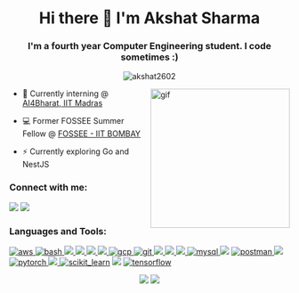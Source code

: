 <h1 align="center">Hi there 👋 I'm Akshat Sharma </h1>
<h3 align="center">I'm a fourth year Computer Engineering student. I code sometimes :)</h3>

<p align="center"> <img src="https://komarev.com/ghpvc/?username=akshat2602&label=Profile%20views&color=0e75b6&style=flat" alt="akshat2602" /> </p>
<img align="right" src="https://cdn.discordapp.com/attachments/647098272175095808/878312984093548645/akshat.gif" alt="gif" height="250px" />

- 🔭 Currently interning @ <a href="https://ai4bharat.org/"> AI4Bharat, IIT Madras </a>

- 💻 Former FOSSEE Summer Fellow @ <a href="https://fossee.in"> FOSSEE - IIT BOMBAY </a>

- ⚡ Currently exploring Go and NestJS
<h3 align="left">Connect with me:</h3>
<p align="left">
  <a href="https://linkedin.com/in/akshat-sharma-2602" target="blank"><img src="https://img.shields.io/badge/LinkedIn-0077B5?style=for-the-badge&logo=linkedin&logoColor=white"/></a>
  <a href="mailto:akshatsharma2602@gmail.com" target="blank"><img src="https://img.shields.io/badge/Gmail-D14836?style=for-the-badge&logo=gmail&logoColor=white"/></a>

<h3 align="left">Languages and Tools:</h3>
<p align="left"> 
  <a href="https://aws.amazon.com/" target="_blank"> <img src="https://img.shields.io/badge/AWS-232F3E?style=for-the-badge&logo=amazon-aws&logoColor=white" alt="aws" /> </a> 
  <a href="https://www.gnu.org/software/bash/" target="_blank"> <img src="https://img.shields.io/badge/Bash-D14836?style=for-the-badge&logo=gnubash&logoColor=white&color=black" alt="bash"/> </a> 
  <a href="https://getbootstrap.com" target="_blank"> <img src="https://img.shields.io/badge/Bootstrap-563D7C?style=for-the-badge&logo=bootstrap&logoColor=white"/> </a>  
  <a href="https://www.cplusplus.com/" target="_blank"> <img src="https://img.shields.io/badge/C%2B%2B-00599C?style=for-the-badge&logo=c%2B%2B&logoColor=white"/> </a> 
  <a href="https://www.djangoproject.com/" target="_blank"><img src="https://img.shields.io/badge/Django-092E20?style=for-the-badge&logo=django&logoColor=white"/> </a>   
  <a href="https://www.docker.com/" target="_blank"><img src="https://img.shields.io/badge/Docker-2496ED?style=for-the-badge&logo=docker&logoColor=white"/> </a> 
  <a href="https://cloud.google.com" target="_blank"> <img src="https://img.shields.io/badge/GCP-2496ED?style=for-the-badge&logo=googlecloud&logoColor=white&color=DB4437" alt="gcp" /> </a>
  <a href="https://git-scm.com/" target="_blank"> <img src="https://img.shields.io/badge/Git-F05032?style=for-the-badge&logo=git&logoColor=white" alt="git"/> </a> 
  <a href="https://www.linux.org/" target="_blank"> <img src="https://img.shields.io/badge/Ubuntu-E95420?style=for-the-badge&logo=ubuntu&logoColor=white"/> </a> 
  <a href="https://www.netlify.com/" target="_blank"> <img src="https://img.shields.io/badge/Netlify-00C7B7?style=for-the-badge&logo=netlify&logoColor=white"/> </a> 
  <a href="https://www.nextjs.org/" target="_blank"> <img src="https://img.shields.io/badge/Next.JS-000000?style=for-the-badge&logo=next.js&logoColor=white"/> </a> 
    <a href="https://www.mysql.com/" target="_blank"> <img src="https://img.shields.io/badge/MySQL-D14836?style=for-the-badge&logo=mysql&logoColor=white&color=00758F" alt="mysql"/>
    <a href="https://www.postgresql.org" target="_blank"> <img src="https://img.shields.io/badge/PostgreSQL-316192?style=for-the-badge&logo=postgresql&logoColor=white"/></a> 
    <a href="https://postman.com" target="_blank"> <img src="https://img.shields.io/badge/Postman-2496ED?style=for-the-badge&logo=postman&logoColor=white&color=orange" alt="postman"/> </a> 
    <a href="https://www.python.org" target="_blank"><img src="https://img.shields.io/badge/Python-3776AB?style=for-the-badge&logo=python&logoColor=white"/></a>  
    <a href="https://pytorch.org/" target="_blank"> <img src="https://img.shields.io/badge/Pytorch-2496ED?style=for-the-badge&logo=pytorch&logoColor=white&color=E32D5B" alt="pytorch" /> </a> 
<a href="https://reactjs.org/" target="_blank"> <img src="https://img.shields.io/badge/React-20232A?style=for-the-badge&logo=react&logoColor=61DAFB"/> </a>   <a href="https://scikit-learn.org/" target="_blank"> <img src="https://img.shields.io/badge/scikitlearn-F7931E?style=for-the-badge&logo=scikit-learn&logoColor=white" alt="scikit_learn"></a> 
      <a href="https://www.typescriptlang.org/" target="_blank"><img src="https://img.shields.io/badge/TypeScript-007ACC?style=for-the-badge&logo=typescript&logoColor=white"/></a>
    <a href="https://www.tensorflow.org" target="_blank"> <img src="https://img.shields.io/badge/Tensorflow-FF6F00?style=for-the-badge&logo=tensorflow&logoColor=white" alt="tensorflow" /> </a>  </p>

<p align="center"> 
  <img src="https://github-readme-streak-stats.herokuapp.com?user=akshat2602&theme=dracula" />
  <img src="https://activity-graph.herokuapp.com/graph?username=akshat2602&theme=dracula&hide_border=true" />
<!--   <img src="https://github-readme-stats.vercel.app/api?username=akshat2602&theme=dracula&show_icons=true&count_private=true" />
  <img src="https://github-readme-stats.vercel.app/api/top-langs/?username=akshat2602&theme=dracula&show_icons=true&count_private=true&layout=compact" /> -->
</p>
